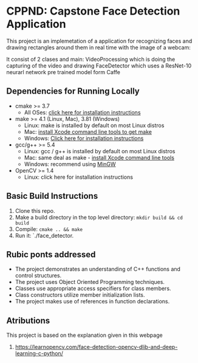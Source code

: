 # CPPND: Capstone Face Detection Application

This project is an implemetation of a application for recognizing faces and drawing rectangles around them in real time with the image of a webcam:

It consist of 2 clases and main:
VideoProcessing which is doing the capturing of the video and drawing 
FaceDetector which uses a ResNet-10 neurarl network pre trained model form Caffe

## Dependencies for Running Locally
* cmake >= 3.7
  * All OSes: [click here for installation instructions](https://cmake.org/install/)
* make >= 4.1 (Linux, Mac), 3.81 (Windows)
  * Linux: make is installed by default on most Linux distros
  * Mac: [install Xcode command line tools to get make](https://developer.apple.com/xcode/features/)
  * Windows: [Click here for installation instructions](http://gnuwin32.sourceforge.net/packages/make.htm)
* gcc/g++ >= 5.4
  * Linux: gcc / g++ is installed by default on most Linux distros
  * Mac: same deal as make - [install Xcode command line tools](https://developer.apple.com/xcode/features/)
  * Windows: recommend using [MinGW](http://www.mingw.org/)
* OpenCV >= 1.4
  * Linux: click here for installation instructions


## Basic Build Instructions

1. Clone this repo.
2. Make a build directory in the top level directory: `mkdir build && cd build`
3. Compile: `cmake .. && make`
4. Run it: `./face_detector.

## Rubic ponts addressed
* The project demonstrates an understanding of C++ functions and control structures.
* The project uses Object Oriented Programming techniques.
* Classes use appropriate access specifiers for class members.
* Class constructors utilize member initialization lists.
* The project makes use of references in function declarations.


## Atributions
  This project is based on the explanation given in this webpage
1. https://learnopencv.com/face-detection-opencv-dlib-and-deep-learning-c-python/
